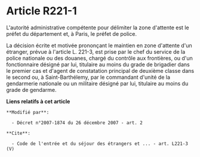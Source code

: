 # Article R221-1

L'autorité administrative compétente pour délimiter la zone d'attente est le préfet du département et, à Paris, le préfet de
police. 

La décision écrite et motivée prononçant le maintien en zone d'attente d'un étranger, prévue à l'article L. 221-3, est prise
par le chef du service de la police nationale ou des douanes, chargé du contrôle aux frontières, ou d'un fonctionnaire
désigné par lui, titulaire au moins du grade de brigadier dans le premier cas et d'agent de constatation principal de
deuxième classe dans le second ou, à Saint-Barthélemy, par le commandant d'unité de la gendarmerie nationale ou un militaire
désigné par lui, titulaire au moins du grade de gendarme.

**Liens relatifs à cet article**

	**Modifié par**:

	  - Décret n°2007-1874 du 26 décembre 2007 - art. 2

	**Cite**:

	  - Code de l'entrée et du séjour des étrangers et ... - art. L221-3 (V)
